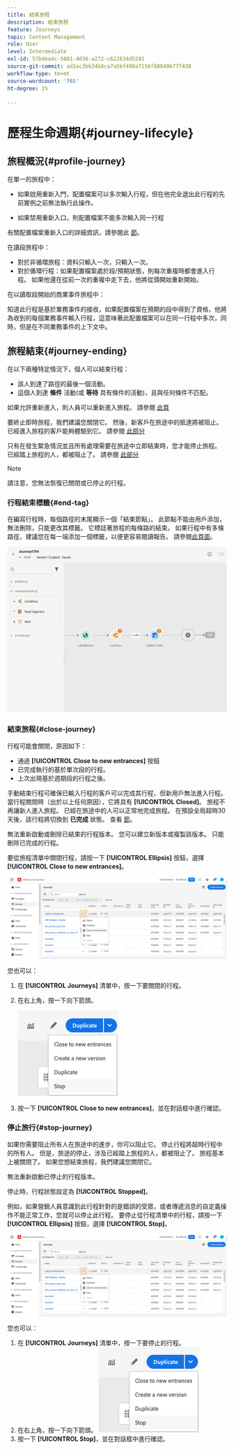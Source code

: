 ```yaml
---
title: 結束旅程
description: 結束旅程
feature: Journeys
topic: Content Management
role: User
level: Intermediate
exl-id: 57bdeadc-5801-4036-a272-c622634d5281
source-git-commit: ad3ac3bb34b8ca7a5bf490a7156f88849b77f438
workflow-type: tm+mt
source-wordcount: '765'
ht-degree: 1%

---
```


# 歷程生命週期{#journey-lifecyle}

## 旅程概況{#profile-journey}

在單一的旅程中：

* 如果啟用重新入門，配置檔案可以多次輸入行程，但在他完全退出此行程的先前實例之前無法執行此操作。

* 如果禁用重新入口，則配置檔案不能多次輸入同一行程

有關配置檔案重新入口的詳細資訊，請參閱此 [節](../building-journeys/journey-gs.md#change-properties)。

在讀段旅程中：

* 對於非循環旅程：資料只輸入一次，只輸入一次。
* 對於循環行程：如果配置檔案處於段/預期狀態，則每次重複時都會進入行程。 如果他還在從前一次的重複中走下去，他將從頭開始重新開始。

在以讀取段開始的商業事件旅程中：

知道此行程是基於業務事件的接收，如果配置檔案在預期的段中得到了資格，他將為收到的每個業務事件輸入行程，這意味著此配置檔案可以在同一行程中多次，同時，但是在不同業務事件的上下文中。

## 旅程結束{#journey-ending}

在以下兩種特定情況下，個人可以結束行程：

* 該人到達了路徑的最後一個活動。
* 這個人到達 **條件** 活動(或 **等待** 具有條件的活動)，且與任何條件不匹配。

如果允許重新進入，則人員可以重新進入旅程。 請參閱 [此頁](../building-journeys/journey-gs.md#change-properties)

要終止即時旅程，我們建議您關閉它。 然後，新客戶在旅途中的抵達將被阻止。 已經進入旅程的客戶能夠體驗到它。 請參閱 [此部分](../building-journeys/journey-end.md#close-journey)

只有在發生緊急情況並且所有處理需要在旅途中立即結束時，您才能停止旅程。 已經踏上旅程的人，都被阻止了。 請參閱 [此部分](../building-journeys/journey-end.md#stop-journey)

>[!NOTE]
>
>請注意，您無法恢復已關閉或已停止的行程。

### 行程結束標籤{#end-tag}

在編寫行程時，每個路徑的末尾顯示一個「結束節點」。 此節點不能由用戶添加，無法刪除，只能更改其標籤。 它標誌著旅程的每條路的結束。 如果行程中有多條路徑，建議您在每一端添加一個標籤，以便更容易閱讀報告。 請參閱[此頁面](../reports/live-report.md)。

![](assets/journey-end.png)

<!--

### End activity{#journey-end-activity}

The **[!UICONTROL End]** activity allows you to mark the end of each path of the journey. It is not mandatory but recommended for visual clarity. See [this page](../building-journeys/end-activity.md)

![](assets/journey54.png)

-->

### 結束旅程{#close-journey}

行程可能會關閉，原因如下：

* 通過 **[!UICONTROL Close to new entrances]** 按鈕
* 已完成執行的基於單次段的行程。
* 上次出現基於週期段的行程之後。

手動結束行程可確保已輸入行程的客戶可以完成其行程，但新用戶無法進入行程。 當行程關閉時（出於以上任何原因），它將具有 **[!UICONTROL Closed]**。 旅程不再讓新人進入旅程。 已經在旅途中的人可以正常地完成旅程。 在預設全局超時30天後，該行程將切換到 **已完成** 狀態。 查看 [節](../building-journeys/journey-gs.md#global_timeout)。

無法重新啟動或刪除已結束的行程版本。 您可以建立新版本或複製該版本。 只能刪除已完成的行程。

要從旅程清單中關閉行程，請按一下 **[!UICONTROL Ellipsis]** 按鈕，選擇 **[!UICONTROL Close to new entrances]**。

![](assets/journey-finish-quick-action.png)

您也可以：

1. 在 **[!UICONTROL Journeys]** 清單中，按一下要關閉的行程。
1. 在右上角，按一下向下箭頭。

   ![](assets/finish_drop_down_list.png)

1. 按一下 **[!UICONTROL Close to new entrances]**，並在對話框中進行確認。

### 停止旅行{#stop-journey}

如果你需要阻止所有人在旅途中的進步，你可以阻止它。 停止行程將超時行程中的所有人。 但是，旅途的停止，涉及已經踏上旅程的人，都被阻止了。 旅程基本上被關閉了。 如果您想結束旅程，我們建議您關閉它。

無法重新啟動已停止的行程版本。

停止時，行程狀態設定為 **[!UICONTROL Stopped]**。

例如，如果營銷人員意識到此行程針對的是錯誤的受眾，或者傳遞消息的自定義操作不能正常工作，您就可以停止此行程。 要停止從行程清單中的行程，請按一下 **[!UICONTROL Ellipsis]** 按鈕，選擇 **[!UICONTROL Stop]**。

![](assets/journey-finish-quick-action.png)

您也可以：

1. 在 **[!UICONTROL Journeys]** 清單中，按一下要停止的行程。
1. 在右上角，按一下向下箭頭。
   ![](assets/finish_drop_down_list.png)
1. 按一下 **[!UICONTROL Stop]**，並在對話框中進行確認。
